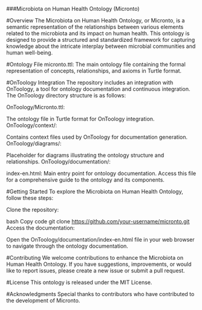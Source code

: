 ###Microbiota on Human Health Ontology (Micronto)

#Overview
The Microbiota on Human Health Ontology, or Micronto, is a semantic representation of the relationships between various elements related to the microbiota and its impact on human health. This ontology is designed to provide a structured and standardized framework for capturing knowledge about the intricate interplay between microbial communities and human well-being.

#Ontology File
micronto.ttl: The main ontology file containing the formal representation of concepts, relationships, and axioms in Turtle format.

#OnToology Integration
The repository includes an integration with OnToology, a tool for ontology documentation and continuous integration. The OnToology directory structure is as follows:

OnToology/Micronto.ttl:

The ontology file in Turtle format for OnToology integration.
OnToology/context/:

Contains context files used by OnToology for documentation generation.
OnToology/diagrams/:

Placeholder for diagrams illustrating the ontology structure and relationships.
OnToology/documentation/:

index-en.html: Main entry point for ontology documentation. Access this file for a comprehensive guide to the ontology and its components.

#Getting Started
To explore the Microbiota on Human Health Ontology, follow these steps:

Clone the repository:

bash
Copy code
git clone https://github.com/your-username/micronto.git
Access the documentation:

Open the OnToology/documentation/index-en.html file in your web browser to navigate through the ontology documentation.

#Contributing
We welcome contributions to enhance the Microbiota on Human Health Ontology. If you have suggestions, improvements, or would like to report issues, please create a new issue or submit a pull request.

#License
This ontology is released under the MIT License.

#Acknowledgments
Special thanks to contributors who have contributed to the development of Micronto.
